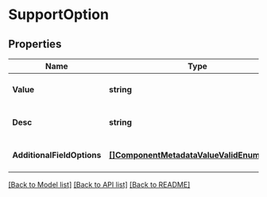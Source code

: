 # SupportOption

## Properties
Name | Type | Description | Notes
------------ | ------------- | ------------- | -------------
**Value** | **string** |  | [optional] [default to null]
**Desc** | **string** |  | [optional] [default to null]
**AdditionalFieldOptions** | [**[]ComponentMetadataValueValidEnumOption**](component_metadata_value_valid_enum_option.md) |  | [optional] [default to null]

[[Back to Model list]](../README.md#documentation-for-models) [[Back to API list]](../README.md#documentation-for-api-endpoints) [[Back to README]](../README.md)


